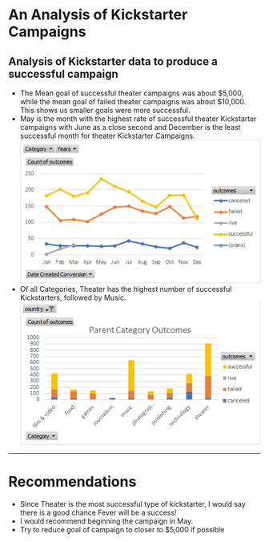 # An Analysis of Kickstarter Campaigns
Analysis of Kickstarter data to produce a successful campaign
---
* The Mean goal of successful theater campaigns was about $5,000, while the mean goal of failed theater campaigns was about $10,000. This shows us smaller goals were more successful.
* May is the month with the highest rate of successful theater Kickstarter campaigns with June as a close second and December is the least successful month for  theater Kickstarter Campaigns.
![image_RosalieMaass](https://github.com/RosalieMaass/Kickstarter/blob/main/Resources/Outcomes%20Based%20on%20Launch%20Date%20Chart.png)
* Of all Categories, Theater has the highest number of successful Kickstarters, followed by Music.
![image_RosalieMaass](https://github.com/RosalieMaass/Kickstarter/blob/main/Resources/Parent%20Category%20Outcome%20Chart.png)
---
# Recommendations
- Since Theater is the most successful type of kickstarter, I would say there is a good chance Fever will be a success! 
- I would recommend beginning the campaign in May. 
- Try to reduce goal of campaign to closer to $5,000 if possible
